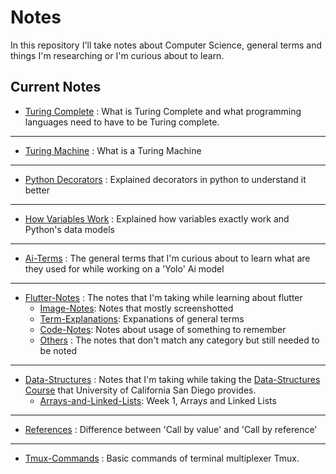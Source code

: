 # Notes
In this repository I'll take notes about Computer Science, general terms and things I'm researching or I'm curious about to learn.

## Current Notes

- [Turing Complete](https://github.com/Alperencode/Notes/blob/master/Turing-Complete/TuringComplete.md) :  What is Turing Complete and what programming languages need to have to be Turing complete.

<hr>

- [Turing Machine](https://github.com/Alperencode/Notes/blob/master/Turing-Machine/TuringMachine.md) : What is a Turing Machine

<hr>

- [Python Decorators](https://github.com/Alperencode/Notes/blob/master/Python-Decorators/PythonDecorators.md) : Explained decorators in python to understand it better

<hr>

- [How Variables Work](https://github.com/Alperencode/Notes/blob/master/Python-Variables/How-Variables-Work/How-Variables-Work.md) : Explained how variables exactly work and Python's data models

<hr>

- [Ai-Terms](https://github.com/Alperencode/Notes/blob/master/Ai-Terms/Ai-Terms.md) : The general terms that I'm curious about to learn what are they used for while working on a 'Yolo' Ai model

<hr>

- [Flutter-Notes](https://github.com/Alperencode/Notes/blob/master/Flutter-Notes/) : The notes that I'm taking while learning about flutter
    - [Image-Notes](https://github.com/Alperencode/Notes/blob/master/Flutter-Notes/Image-Notes.md): Notes that mostly screenshotted
    - [Term-Explanations](https://github.com/Alperencode/Notes/blob/master/Flutter-Notes/Term-Explanations.md): Expanations of general terms
    - [Code-Notes](https://github.com/Alperencode/Notes/blob/master/Flutter-Notes/Code-Notes.md): Notes about usage of something to remember
    - [Others](https://github.com/Alperencode/Notes/blob/master/Flutter-Notes/Others.md) : The notes that don't match any category but still needed to be noted

<hr>

- [Data-Structures](https://github.com/Alperencode/Notes/blob/master/Data-Structures/) : Notes that I'm taking while taking the [Data-Structures Course](https://www.coursera.org/learn/data-structures) that University of California San Diego provides.
    - [Arrays-and-Linked-Lists](https://github.com/Alperencode/Notes/blob/master/Data-Structures/Arrays-and-Linked-Lists/Arrays-and-Linked-Lists.md): Week 1, Arrays and Linked Lists

<hr>

- [References](https://github.com/Alperencode/Notes/blob/master/References/References.md) : Difference between 'Call by value' and 'Call by reference'

<hr>

- [Tmux-Commands](https://github.com/Alperencode/Notes/blob/master/Tmux-Commands/Tmux-Commands.md) : Basic commands of terminal multiplexer Tmux.